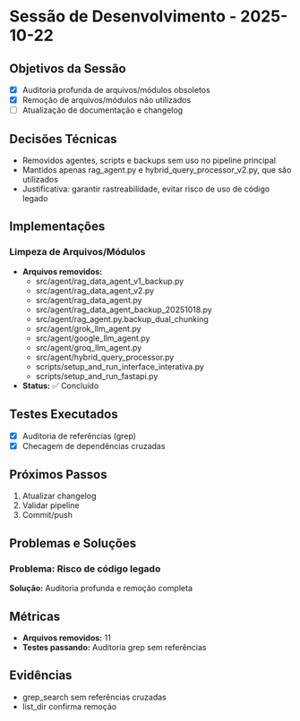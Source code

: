 # Sessão de Desenvolvimento - 2025-10-22

## Objetivos da Sessão
- [X] Auditoria profunda de arquivos/módulos obsoletos
- [X] Remoção de arquivos/módulos não utilizados
- [ ] Atualização de documentação e changelog

## Decisões Técnicas
- Removidos agentes, scripts e backups sem uso no pipeline principal
- Mantidos apenas rag_agent.py e hybrid_query_processor_v2.py, que são utilizados
- Justificativa: garantir rastreabilidade, evitar risco de uso de código legado

## Implementações
### Limpeza de Arquivos/Módulos
- **Arquivos removidos:**
  - src/agent/rag_data_agent_v1_backup.py
  - src/agent/rag_data_agent_v2.py
  - src/agent/rag_data_agent.py
  - src/agent/rag_data_agent_backup_20251018.py
  - src/agent/rag_agent.py.backup_dual_chunking
  - src/agent/grok_llm_agent.py
  - src/agent/google_llm_agent.py
  - src/agent/groq_llm_agent.py
  - src/agent/hybrid_query_processor.py
  - scripts/setup_and_run_interface_interativa.py
  - scripts/setup_and_run_fastapi.py
- **Status:** ✅ Concluído

## Testes Executados
- [X] Auditoria de referências (grep)
- [X] Checagem de dependências cruzadas

## Próximos Passos
1. Atualizar changelog
2. Validar pipeline
3. Commit/push

## Problemas e Soluções
### Problema: Risco de código legado
**Solução:** Auditoria profunda e remoção completa

## Métricas
- **Arquivos removidos:** 11
- **Testes passando:** Auditoria grep sem referências

## Evidências
- grep_search sem referências cruzadas
- list_dir confirma remoção
